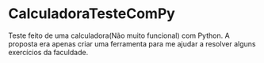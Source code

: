 # CalculadoraTesteComPy
Teste feito de uma calculadora(Não muito funcional) com Python.
A proposta era apenas criar uma ferramenta para me ajudar a resolver alguns exercícios da faculdade.
